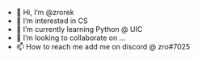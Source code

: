 - 👋 Hi, I’m @zrorek
- 👀 I’m interested in CS
- 🌱 I’m currently learning Python @ UIC
- 💞️ I’m looking to collaborate on ...
- 📫 How to reach me add me on discord @ zro#7025

<!---
zrorek/zrorek is a ✨ special ✨ repository because its `README.md` (this file) appears on your GitHub profile.
You can click the Preview link to take a look at your changes.
--->
